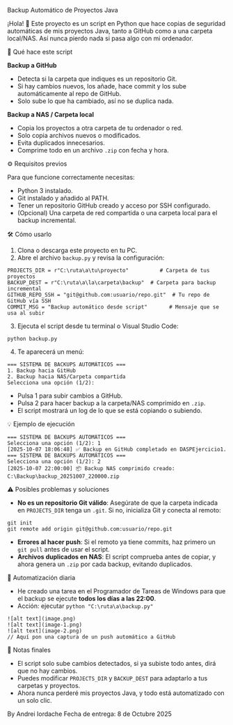 Backup Automático de Proyectos Java

¡Hola! 👋 Este proyecto es un script en Python que hace copias de seguridad automáticas de mis proyectos Java, tanto a GitHub como a una carpeta local/NAS. Así nunca pierdo nada si pasa algo con mi ordenador.

📂 Qué hace este script

**Backup a GitHub**

- Detecta si la carpeta que indiques es un repositorio Git.
- Si hay cambios nuevos, los añade, hace commit y los sube automáticamente al repo de GitHub.
- Solo sube lo que ha cambiado, así no se duplica nada.

**Backup a NAS / Carpeta local**

- Copia los proyectos a otra carpeta de tu ordenador o red.
- Solo copia archivos nuevos o modificados.
- Evita duplicados innecesarios.
- Comprime todo en un archivo `.zip` con fecha y hora.

⚙️ Requisitos previos

Para que funcione correctamente necesitas:

- Python 3 instalado.
- Git instalado y añadido al PATH.
- Tener un repositorio GitHub creado y acceso por SSH configurado.
- (Opcional) Una carpeta de red compartida o una carpeta local para el backup incremental.

🛠️ Cómo usarlo

1. Clona o descarga este proyecto en tu PC.
2. Abre el archivo `backup.py` y revisa la configuración:

```
PROJECTS_DIR = r"C:\ruta\a\tu\proyecto"          # Carpeta de tus proyectos
BACKUP_DEST = r"C:\ruta\a\la\carpeta\backup"  # Carpeta para backup incremental
GITHUB_REPO_SSH = "git@github.com:usuario/repo.git"  # Tu repo de GitHub vía SSH
COMMIT_MSG = "Backup automático desde script"       # Mensaje que se usa al subir
```

3. Ejecuta el script desde tu terminal o Visual Studio Code:

```
python backup.py
```

4. Te aparecerá un menú:

```
=== SISTEMA DE BACKUPS AUTOMÁTICOS ===
1. Backup hacia GitHub
2. Backup hacia NAS/Carpeta compartida
Selecciona una opción (1/2):
```

- Pulsa 1 para subir cambios a GitHub.
- Pulsa 2 para hacer backup a la carpeta/NAS comprimido en `.zip`.
- El script mostrará un log de lo que se está copiando o subiendo.

💡 Ejemplo de ejecución

```
=== SISTEMA DE BACKUPS AUTOMÁTICOS ===
Selecciona una opción (1/2): 1
[2025-10-07 18:06:48] ✅ Backup en GitHub completado en DASPEjercicio1.
=== SISTEMA DE BACKUPS AUTOMÁTICOS ===
Selecciona una opción (1/2): 2
[2025-10-07 22:00:00] 📦 Backup NAS comprimido creado: C:\Backup\backup_20251007_220000.zip
```

⚠️ Posibles problemas y soluciones

- **No es un repositorio Git válido**: Asegúrate de que la carpeta indicada en `PROJECTS_DIR` tenga un `.git`. Si no, inicializa Git y conecta al remoto:

```
git init
git remote add origin git@github.com:usuario/repo.git
```

- **Errores al hacer push**: Si el remoto ya tiene commits, haz primero un `git pull` antes de usar el script.
- **Archivos duplicados en NAS**: El script comprueba antes de copiar, y ahora genera un `.zip` por cada backup, evitando duplicados.

🔹 Automatización diaria

- He creado una tarea en el Programador de Tareas de Windows para que el backup se ejecute **todos los días a las 22:00**.
- Acción: ejecutar `python "C:\ruta\a\backup.py"`

```
![alt text](image.png)
![alt text](image-1.png)
![alt text](image-2.png)
// Aquí pon una captura de un push automático a GitHub
```

🔹 Notas finales

- El script solo sube cambios detectados, si ya subiste todo antes, dirá que no hay cambios.
- Puedes modificar `PROJECTS_DIR` y `BACKUP_DEST` para adaptarlo a tus carpetas y proyectos.
- Ahora nunca perderé mis proyectos Java, y todo está automatizado con un solo clic.

By Andrei Iordache
Fecha de entrega: 8 de Octubre 2025
